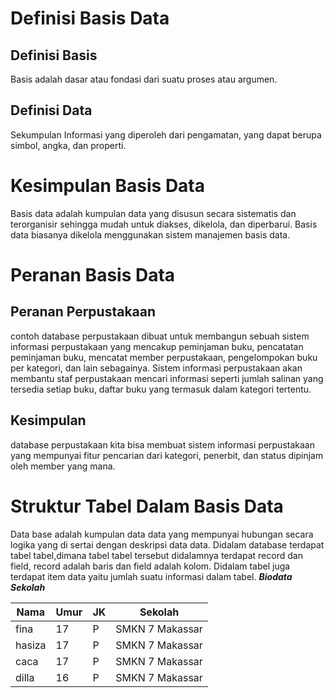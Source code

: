 # Definisi Basis Data

## Definisi Basis
Basis adalah dasar atau fondasi dari suatu proses atau argumen.

## Definisi Data

Sekumpulan Informasi yang diperoleh dari pengamatan, yang dapat berupa simbol, angka, dan properti.

# Kesimpulan Basis Data

Basis data adalah kumpulan data yang disusun secara sistematis dan terorganisir sehingga mudah untuk diakses, dikelola, dan diperbarui. Basis data biasanya dikelola menggunakan sistem manajemen basis data.

# Peranan Basis Data
## Peranan Perpustakaan

 contoh database perpustakaan dibuat untuk membangun sebuah sistem informasi perpustakaan yang mencakup peminjaman buku, pencatatan peminjaman buku, mencatat member perpustakaan, pengelompokan buku per kategori, dan lain sebagainya. Sistem informasi perpustakaan akan membantu staf perpustakaan mencari informasi seperti jumlah salinan yang tersedia setiap buku, daftar buku yang termasuk dalam kategori tertentu.
## Kesimpulan

database perpustakaan kita bisa membuat sistem informasi perpustakaan yang mempunyai fitur pencarian dari kategori, penerbit, dan status dipinjam oleh member yang mana.
# Struktur Tabel Dalam Basis Data
Data base adalah kumpulan data data yang mempunyai hubungan secara logika yang di sertai dengan deskripsi data data. Didalam database terdapat tabel tabel,dimana tabel tabel tersebut didalamnya terdapat record dan field, record adalah baris dan field adalah kolom. Didalam tabel juga terdapat item data yaitu jumlah suatu informasi dalam tabel.
***Biodata Sekolah***

| Nama   | Umur | JK  | Sekolah |
| ------ | ---- | --- | ------- |
| fina   | 17   | P   | SMKN 7 Makassar|
| hasiza | 17   | P   | SMKN 7 Makassar|
| caca| 17   | P   | SMKN 7 Makassar|
|dilla| 16 | P | SMKN 7 Makassar|
